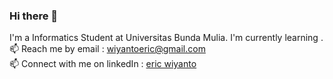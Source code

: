 ### Hi there 👋
I'm a Informatics Student at Universitas Bunda Mulia. I'm currently learning .
<br>
📫 Reach me by email : wiyantoeric@gmail.com
<br>
📫 Connect with me on linkedIn : [eric wiyanto](https://www.linkedin.com/in/eric-wiyanto-aa640022a/)
<!--
**wiyantoeric/wiyantoeric** is a ✨ _special_ ✨ repository because its `README.md` (this file) appears on your GitHub profile.

Here are some ideas to get you started:

- 🔭 I’m currently working on ...
- 🌱 I’m currently learning ...
- 👯 I’m looking to collaborate on ...
- 🤔 I’m looking for help with ...
- 💬 Ask me about ...
- 📫 How to reach me: ...
- 😄 Pronouns: ...
- ⚡ Fun fact: ...
-->
